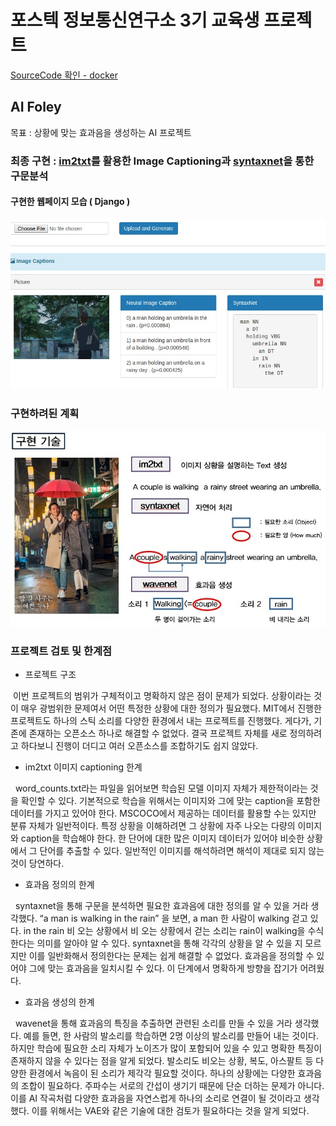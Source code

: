 # 포스텍 정보통신연구소 3기 교육생 프로젝트

[SourceCode 확인 - docker ](https://hub.docker.com/r/yahwang/foley/)

## AI Foley

목표 : 상황에 맞는 효과음을 생성하는 AI 프로젝트

### 최종 구현 : [im2txt](https://github.com/tensorflow/models/tree/master/research/im2txt)를 활용한 Image Captioning과 [syntaxnet](https://github.com/tensorflow/models/tree/master/research/syntaxnet)을 통한 구문분석

#### 구현한 웹페이지 모습 ( Django )

<img src="./img/foley_django.jpg" width="700px" alt="foley_django">

### 구현하려된 계획

<img src="./img/objective.jpg" width="700px" alt="objective">

### 프로젝트 검토 및 한계점

- 프로젝트 구조

&nbsp;이번 프로젝트의 범위가 구체적이고 명확하지 않은 점이 문제가 되었다. 상황이라는 것이 매우 광범위한 문제여서 어떤 특정한 상황에 대한 정의가 필요했다. MIT에서 진행한 프로젝트도 하나의 스틱 소리를 다양한 환경에서 내는 프로젝트를 진행했다. 게다가, 기존에 존재하는 오픈소스 하나로 해결할 수 없었다. 결국 프로젝트 자체를 새로 정의하려고 하다보니 진행이 더디고 여러 오픈소스를 조합하기도 쉽지 않았다. 

- im2txt 이미지 captioning 한계

&nbsp;&nbsp;word_counts.txt라는 파일을 읽어보면 학습된 모델 이미지 자체가 제한적이라는 것을 확인할 수 있다. 기본적으로 학습을 위해서는 이미지와 그에 맞는 caption을 포함한 데이터를 가지고 있어야 한다. MSCOCO에서 제공하는 데이터를 활용할 수는 있지만 분류 자체가 일반적이다. 특정 상황을 이해하려면 그 상황에 자주 나오는 
다량의 이미지와 caption을 학습해야 한다. 한 단어에 대한 많은 이미지 데이터가 있어야 비슷한 상황에서 그 단어를 추출할 수 있다. 일반적인 이미지를 해석하려면 해석이 제대로 되지 않는 것이 당연하다. 

- 효과음 정의의 한계

&nbsp;&nbsp;syntaxnet을 통해 구문을 분석하면 필요한 효과음에 대한 정의를 알 수 있을 거라 생각했다. 
“a man is walking in the rain” 을 보면, a man 한 사람이 walking 걷고 있다. in the rain 비 오는 상황에서
비 오는 상황에서 걷는 소리는 rain이 walking을 수식한다는 의미를 알아야 알 수 있다. syntaxnet을 통해 각각의 상황을 알 수 있을 지 모르지만 이를 일반화해서 정의한다는 문제는 쉽게 해결할 수 없었다. 효과음을 정의할 수 있어야 그에 맞는 효과음을 일치시킬 수 있다. 이 단계에서 명확하게 방향을 잡기가 어려웠다.  

- 효과음 생성의 한계

&nbsp;&nbsp;wavenet을 통해 효과음의 특징을 추출하면 관련된 소리를 만들 수 있을 거라 생각했다. 예를 들면, 한 사람의 발소리를 학습하면 2명 이상의 발소리를 만들어 내는 것이다. 하지만 학습에 필요한 소리 자체가 노이즈가 많이 포함되어 있을 수 있고 명확한 특징이 존재하지 않을 수 있다는 점을 알게 되었다. 발소리도 비오는 상황, 복도, 아스팔트 등 다양한 환경에서 녹음이 된 소리가 제각각 필요할 것이다. 하나의 상황에는 다양한 효과음의 조합이 필요하다. 주파수는 서로의 간섭이 생기기 때문에 단순 더하는 문제가 아니다. 이를 AI 작곡처럼 다양한 효과음을 자연스럽게 하나의 소리로 연결이 될 것이라고 생각했다. 이를 위해서는 VAE와 같은 기술에 대한 검토가 필요하다는 것을 알게 되었다.


